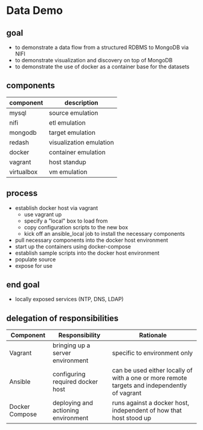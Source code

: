 # Data Demo

## goal

- to demonstrate a data flow from a structured RDBMS to MongoDB via NIFI
- to demonstrate visualization and discovery on top of MongoDB
- to demonstrate the use of docker as a container base for the datasets

## components

| component | description |
|-----------|-------------|
| mysql | source emulation |
| nifi | etl emulation |
| mongodb | target emulation |
| redash | visualization emulation |
| docker | container emulation |
| vagrant | host standup |
| virtualbox | vm emulation |

## process

- establish docker host via vagrant
  - use vagrant up
  - specify a "local" box to load from
  - copy configuration scripts to the new box
  - kick off an ansible_local job to install the necessary components
- pull necessary components into the docker host environment
- start up the containers using docker-compose
- establish sample scripts into the docker host environment
- populate source
- expose for use

## end goal

- locally exposed services (NTP, DNS, LDAP)

## delegation of responsibilities

| Component | Responsibility | Rationale |
|-----------|----------------|-----------|
| Vagrant | bringing up a server environment | specific to environment only |
| Ansible | configuring required docker host | can be used either locally of with a one or more remote targets and independently of vagrant|
| Docker Compose | deploying and actioning environment | runs against a docker host, independent of how that host stood up |
